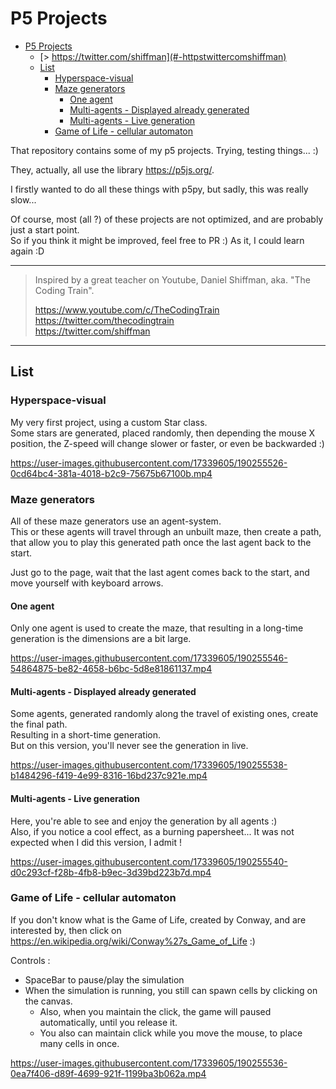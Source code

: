 # P5 Projects

- [P5 Projects](#p5-projects)
  - [> https://twitter.com/shiffman](#-httpstwittercomshiffman)
  - [List](#list)
    - [Hyperspace-visual](#hyperspace-visual)
    - [Maze generators](#maze-generators)
      - [One agent](#one-agent)
      - [Multi-agents - Displayed already generated](#multi-agents---displayed-already-generated)
      - [Multi-agents - Live generation](#multi-agents---live-generation)
    - [Game of Life - cellular automaton](#game-of-life---cellular-automaton)

That repository contains some of my p5 projects. Trying, testing things... :)

They, actually, all use the library https://p5js.org/.

I firstly wanted to do all these things with p5py, but sadly, this was really slow...

Of course, most (all ?) of these projects are not optimized, and are probably just a start point.  
So if you think it might be improved, feel free to PR :) As it, I could learn again :D

---
> Inspired by a great teacher on Youtube, Daniel Shiffman, aka. "The Coding Train".
> 
> https://www.youtube.com/c/TheCodingTrain  
> https://twitter.com/thecodingtrain  
> https://twitter.com/shiffman  
---


## List

### Hyperspace-visual

My very first project, using a custom Star class.  
Some stars are generated, placed randomly, then depending the mouse X position, the Z-speed will change slower or faster, or even be backwarded :)


https://user-images.githubusercontent.com/17339605/190255526-0cd64bc4-381a-4018-b2c9-75675b67100b.mp4


### Maze generators

All of these maze generators use an agent-system.  
This or these agents will travel through an unbuilt maze, then create a path, that allow you to play this generated path once the last agent back to the start.

Just go to the page, wait that the last agent comes back to the start, and move yourself with keyboard arrows.

#### One agent

Only one agent is used to create the maze, that resulting in a long-time generation is the dimensions are a bit large.


https://user-images.githubusercontent.com/17339605/190255546-54864875-be82-4658-b6bc-5d8e81861137.mp4


#### Multi-agents - Displayed already generated

Some agents, generated randomly along the travel of existing ones, create the final path.  
Resulting in a short-time generation.  
But on this version, you'll never see the generation in live.


https://user-images.githubusercontent.com/17339605/190255538-b1484296-f419-4e99-8316-16bd237c921e.mp4


#### Multi-agents - Live generation

Here, you're able to see and enjoy the generation by all agents :)  
Also, if you notice a cool effect, as a burning papersheet... It was not expected when I did this version, I admit !


https://user-images.githubusercontent.com/17339605/190255540-d0c293cf-f28b-4fb8-b9ec-3d39bd223b7d.mp4


### Game of Life - cellular automaton

If you don't know what is the Game of Life, created by Conway, and are interested by, then click on https://en.wikipedia.org/wiki/Conway%27s_Game_of_Life :)

Controls : 

- SpaceBar to pause/play the simulation
- When the simulation is running, you still can spawn cells by clicking on the canvas.
  - Also, when you maintain the click, the game will paused automatically, until you release it.
  - You also can maintain click while you move the mouse, to place many cells in once.


https://user-images.githubusercontent.com/17339605/190255536-0ea7f406-d89f-4699-921f-1199ba3b062a.mp4
